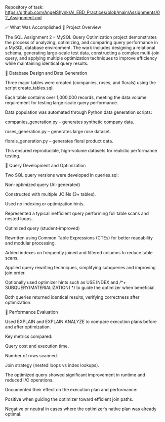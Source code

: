 Repository of task: https://github.com/AngelShynk/AI_EBD_Practices/blob/main/Assignments/02_Assignment.md

✅ What Was Accomplished
🔹 Project Overview

The SQL Assignment 2 – MySQL Query Optimization project demonstrates the process of analyzing, optimizing, and comparing query performance in a MySQL database environment.
The work includes designing a relational schema, generating large-scale test data, constructing a complex multi-join query, and applying multiple optimization techniques to improve efficiency while maintaining identical query results.

🔹 Database Design and Data Generation

Three major tables were created (companies, roses, and florals) using the script create_tables.sql.

Each table contains over 1,000,000 records, meeting the data volume requirement for testing large-scale query performance.

Data population was automated through Python data generation scripts:

companies_generation.py – generates synthetic company data.

roses_generation.py – generates large rose dataset.

florals_generation.py – generates floral product data.

This ensured reproducible, high-volume datasets for realistic performance testing.

🔹 Query Development and Optimization

Two SQL query versions were developed in queries.sql:

Non-optimized query (AI-generated)

Constructed with multiple JOINs (3+ tables).

Used no indexing or optimization hints.

Represented a typical inefficient query performing full table scans and nested loops.

Optimized query (student-improved)

Rewritten using Common Table Expressions (CTEs) for better readability and modular processing.

Added indexes on frequently joined and filtered columns to reduce table scans.

Applied query rewriting techniques, simplifying subqueries and improving join order.

Optionally used optimizer hints such as USE INDEX and /*+ SUBQUERY(MATERIALIZATION) */ to guide the optimizer when beneficial.

Both queries returned identical results, verifying correctness after optimization.

🔹 Performance Evaluation

Used EXPLAIN and EXPLAIN ANALYZE to compare execution plans before and after optimization.

Key metrics compared:

Query cost and execution time.

Number of rows scanned.

Join strategy (nested loops vs index lookups).

The optimized query showed significant improvement in runtime and reduced I/O operations.


Documented their effect on the execution plan and performance:

Positive when guiding the optimizer toward efficient join paths.

Negative or neutral in cases where the optimizer’s native plan was already optimal.
